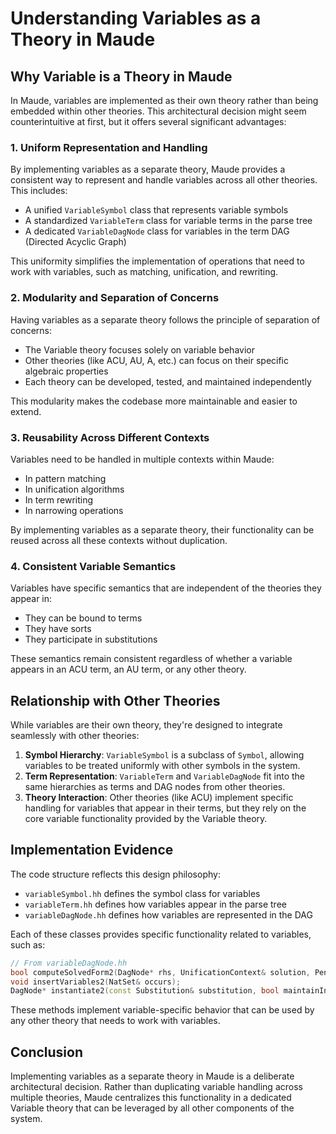 # Understanding Variables as a Theory in Maude

## Why Variable is a Theory in Maude

In Maude, variables are implemented as their own theory rather than being embedded within other theories. This architectural decision might seem counterintuitive at first, but it offers several significant advantages:

### 1. Uniform Representation and Handling

By implementing variables as a separate theory, Maude provides a consistent way to represent and handle variables across all other theories. This includes:

- A unified `VariableSymbol` class that represents variable symbols
- A standardized `VariableTerm` class for variable terms in the parse tree
- A dedicated `VariableDagNode` class for variables in the term DAG (Directed Acyclic Graph)

This uniformity simplifies the implementation of operations that need to work with variables, such as matching, unification, and rewriting.

### 2. Modularity and Separation of Concerns

Having variables as a separate theory follows the principle of separation of concerns:

- The Variable theory focuses solely on variable behavior
- Other theories (like ACU, AU, A, etc.) can focus on their specific algebraic properties
- Each theory can be developed, tested, and maintained independently

This modularity makes the codebase more maintainable and easier to extend.

### 3. Reusability Across Different Contexts

Variables need to be handled in multiple contexts within Maude:

- In pattern matching
- In unification algorithms
- In term rewriting
- In narrowing operations

By implementing variables as a separate theory, their functionality can be reused across all these contexts without duplication.

### 4. Consistent Variable Semantics

Variables have specific semantics that are independent of the theories they appear in:

- They can be bound to terms
- They have sorts
- They participate in substitutions

These semantics remain consistent regardless of whether a variable appears in an ACU term, an AU term, or any other theory.

## Relationship with Other Theories

While variables are their own theory, they're designed to integrate seamlessly with other theories:

1. **Symbol Hierarchy**: `VariableSymbol` is a subclass of `Symbol`, allowing variables to be treated uniformly with other symbols in the system.
2. **Term Representation**: `VariableTerm` and `VariableDagNode` fit into the same hierarchies as terms and DAG nodes from other theories.
3. **Theory Interaction**: Other theories (like ACU) implement specific handling for variables that appear in their terms, but they rely on the core variable functionality provided by the Variable theory.

## Implementation Evidence

The code structure reflects this design philosophy:

- `variableSymbol.hh` defines the symbol class for variables
- `variableTerm.hh` defines how variables appear in the parse tree
- `variableDagNode.hh` defines how variables are represented in the DAG

Each of these classes provides specific functionality related to variables, such as:

```cpp
// From variableDagNode.hh
bool computeSolvedForm2(DagNode* rhs, UnificationContext& solution, PendingUnificationStack& pending);
void insertVariables2(NatSet& occurs);
DagNode* instantiate2(const Substitution& substitution, bool maintainInvariants);
```

These methods implement variable-specific behavior that can be used by any other theory that needs to work with variables.

## Conclusion

Implementing variables as a separate theory in Maude is a deliberate architectural decision. Rather than duplicating variable handling across multiple theories, Maude centralizes this functionality in a dedicated Variable theory that can be leveraged by all other components of the system.
